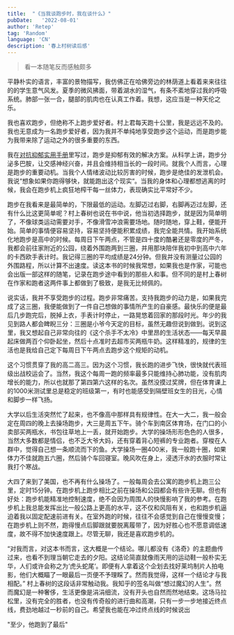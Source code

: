 ```yaml
---
title:  "《当我谈跑步时，我在谈什么》"
pubDate:   '2022-08-01'
author: 'Retep'
tag: 'Random'
language: 'CN'
description: '春上村树读后感'
---
```


> 看一本随笔反而感触颇多


平静朴实的语言，丰富的景物描写，我仿佛正在哈佛旁边的林荫道上看着来来往往的的学生意气风发。夏季的微风拂面，带着湖水的湿气，有条不紊地穿过我的呼吸系统。肺部一张一合，腿部的肌肉也在认真工作着。我想，这应当是一种天伦之乐。


我也喜欢跑步，但绝称不上跑步爱好者。村上君每天跑十公里，我是远远不及的。我也无意成为一名跑步爱好者，因为我并不单纯地享受跑步这个运动，而是跑步能为我带来除了运动之外的很多重要的东西。


我在[对抗抑郁实用手册](https://ppppqp.github.io./misc/antidepression/)里写过，跑步是抑郁有效的解决方案。从科学上讲，跑步分泌多巴胺，让交感神经兴奋，并且会维持相当长的一段时间。就我个人而言，心理是跑步的重要动机。当我个人情绪波动比较厉害的时候，跑步是绝佳的发泄机会。我说“想象如果你跑得够快，就能跑出这个现实“。当我的身体和心理都想逃离的时候，我会在跑步机上疯狂地榨干每一丝体力，表现确实比平常好不少。

跑步在我看来是最简单的，下限最低的运动。左脚迈过右脚，右脚再迈过左脚，还有什么比这更简单呢？村上春树也说在书中说，他当初选择跑步，就是因为简单明了，不像球类运动需要对手，不像滑雪冲浪需要场地。随时随地，穿上鞋，便能开始。简单的事情便容易坚持，容易坚持便能积累成绩，我完全能共情。我开始系统化地跑步是高中的时候。每周日下午两点，不管是四十度的酷暑还是零度的严冬，我都会前往家附近的公园，绕着外围跑两到三圈，并用那块陪伴我初中到高中六年的卡西欧手表计时。我记得三圈的平均成绩是24分钟。但我并没有测量过公园的外围路程，所以计算不出速度。读这本书的时候我常想，如果我也是作家，可能也会出版一部这样的随笔，记录在跑步途中看到的那些人和事。但不同的是村上春树在作家和跑者这两件事上都做到了极致，是我无比倾佩的。


说实话，我并不享受跑步的过程。跑步非常痛苦。支持我跑步的动力是，如果我完成了这三圈，我便能做到了一件自己想做的事情所产生的自豪感。最快乐的便是最后几步跑完后，脱掉上衣，手表计时停止，一路晃悠着回家的那段时光。年少的我见到路人都会睥睨三分：三圈是小爷今天定的目标，虽然无趣但说到做到。说到这里，我又想起自己非常向往的《这个杀手不太冷》中里昂的生活状态——每天早晨起床做两百个仰卧起坐，然后十点准时去超市买两瓶牛奶。这样精准的，规律的生活也是我给自己定下每周日下午两点去跑步这个规矩的动机。


这个习惯贯穿了我的高二高三。因为这个习惯，我长跑的进步飞快，很快就代表班级出战校运会了。当然，我这个每周一跑的频率最多只能维持心肺功能，没有肌肉增长的能力，所以也就那了第四第六这样的名次。虽然没摸过奖牌，但在体育课上的1000米测试里总是稳定的班级第一，有时也能感受到隔壁班女生的目光，心情和脚步一样飞扬。


大学以后生活突然忙了起来，也不像高中那样具有规律性。在大一大二，我一般会定在周四的晚上去操场跑步，大三是周五下午。骑个车到南区体育场，在门口的小卖部买两瓶水，书包往草地上一丢，就开始跑步。大学的操场形形色色的人很多，当然大多数都是情侣，也不乏大爷大妈，还有穿着背心短裤的专业跑者。穿梭在人群中，觉得自己想一条顺流而下的鱼。大学操场一圈400米，我一般跑十圈，如果体力不佳就跑五六圈，然后骑个车回寝室。晚风吹在身上，浸透汗水的衣服时常让我打个寒战。


大四了来到了美国，也不再有什么操场了。一般每周会去公寓的跑步机上跑三公里，定时15分钟。在跑步机上跑步相比之前在操场和公园都会有些许无聊。但也有好处：跑步机能精准地控制速度，绝不会因为周围人的快慢影响了我的参考。在跑步机上我总能发挥出比一般公路上更高的水平，这不仅和风阻有关，也和跑步机逼迫着我以固定配速前进有关。在室外跑的时候，往往不会感觉到自己在慢慢变慢；在跑步机上则不然，跑得慢点后脚跟就要脱离履带了，因为好胜心也不愿意调低速度，故不得不加快速度跟上。尽管无聊，我还是喜欢跑步机的。


“对我而言，对这本书而言，这大概是一个结论。哪儿都没有《洛奇》的主题曲传过来，也看不到理当朝它走去的夕阳。这结论简直就像雨天用的运动鞋一般朴实无华，人们或许会称之为‘虎头蛇尾‘。即便有人拿着这个企划去找好莱坞制片人拍电影，他们大概瞄了一眼最后一页便不予理睬了。然而我觉得，这样一个结论才与我相配。” 村上春树的这段话非常触动我。我知乎的签名叫做“想过魔幻的人生”。然而魔幻是一种奢侈，生活更像是涓涓细流，没有开头也自然而然地结束。这场马拉松里，没有完全的胜者，也没有传奇般的进行曲和高潮，只有一步一步地接近终点线，费劲地越过一秒前的自己。希望我也能在冲过终点线的时候说出


"至少，他跑到了最后"